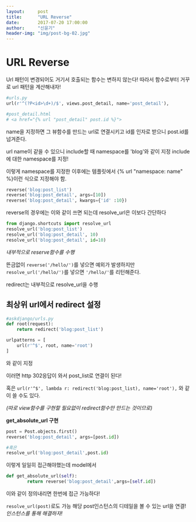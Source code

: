 ```yaml
---
layout:     post
title:      "URL Reverse"
date:       2017-07-20 17:00:00
author:     "신윤기"
header-img: "img/post-bg-02.jpg"
---
```


# URL Reverse 
Url 패턴이 변경되어도 거기서 호출되는 함수는 변하지 않는다!
따라서 함수로부터 거꾸로 url 패턴을 계산해내자!

```python
#urls.py
url(r'^(?P<id>\d+)/$', views.post_detail, name='post_detail'),

#post_detail.html
# <a href="{% url "post_detail" post.id %}">
```
name을 지정하면 그 뷰함수를 만드는 url로 연결시키고 id를 인자로 받으니 post.id를 넘겨준다.


url name이 같을 수 있으니 
include할 때 namespace를 'blog'와 같이 지정
include에 대한 namespace를 지정!

이렇게 namespace를 지정한 이후에는 템플릿에서
{% url "namespace: name" %}이런 식으로 지정해야 함.


```python
reverse('blog:post_list')
reverse('blog:post_detail', args=[10])
reverse('blog:post_detail', kwargs={'id' :10})
```
reverse의 경우에는 이와 같이 쓰면 되는데
resolve_url은 이보다 간단하다

```python
from django.shortcuts import resolve_url
resolve_url('blog:post_list')
resolve_url('blog:post_detail', 10)
resolve_url('blog:post_detail', id=10)
```


*내부적으로 reserve함수를 수행*


뜬금없이
`reverse('/hello/')`를 넣으면 예외가 발생하지만
`resolve_url('/hello/')`를 넣으면 `'/hello/'`를 리턴해준다.


redirect는 내부적으로 resolve_url을 수행

## 최상위 url에서 redirect 설정

```python
#askdjango/urls.py
def root(request):
    return redirect('blog:post_list')

urlpatterns = [
    url(r'^$', root, name='root')
]
```
와 같이 지정

이러면 http 302응답이 와서 post_list로 연결이 된다!

혹은 
`url(r'^$', lambda r: redirect('blog:post_list), name='root'),`
와 같이 쓸 수도 있다.

*(따로 view함수를 구현할 필요없이 redirect함수만 만드는 것이므로)*


**get_absolute_url 구현**

```python
post = Post.objects.first()
reverse('blog:post_detail', args=[post.id]) 

#혹은
resolve_url('blog:post_detail',post.id)
```

이렇게 일일히 접근해야했는데
model에서 
```python
def get_absolute_url(self):
        return reverse('blog:post_detail',args=[self.id])
```
이와 같이 정의내리면 한번에 접근 가능하다!

`resolve_url(post)`로도 가능
해당 post인스턴스의 디테일을 볼 수 있는 url을 연결!  
*인스턴스를 통해 해결하자!*



